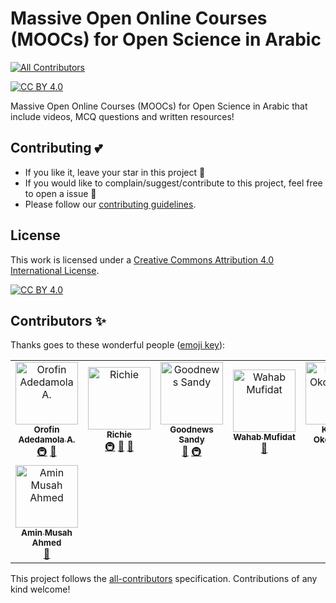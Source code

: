 # Massive Open Online Courses (MOOCs) for Open Science in Arabic
<!-- ALL-CONTRIBUTORS-BADGE:START - Do not remove or modify this section -->
[![All Contributors](https://img.shields.io/badge/all_contributors-8-orange.svg?style=flat-square)](#contributors-)
<!-- ALL-CONTRIBUTORS-BADGE:END -->

[![CC BY 4.0][cc-by-shield]][cc-by]

Massive Open Online Courses (MOOCs) for Open Science in Arabic that include videos, MCQ questions and written resources!

## Contributing :two_hearts:
- If you like it, leave your star in this project :star2:
- If you would like to complain/suggest/contribute to this project, feel free to open a issue :heart_decoration:
- Please follow our [contributing guidelines](https://github.com/Open-Science-Community-Saudi-Arabia/MOOCs/blob/main/CONTRIBUTING.md). 

## License

This work is licensed under a
[Creative Commons Attribution 4.0 International License][cc-by].

[![CC BY 4.0][cc-by-image]][cc-by]

[cc-by]: http://creativecommons.org/licenses/by/4.0/
[cc-by-image]: https://i.creativecommons.org/l/by/4.0/88x31.png
[cc-by-shield]: https://img.shields.io/badge/License-CC%20BY%204.0-lightgrey.svg

## Contributors ✨

Thanks goes to these wonderful people ([emoji key](https://allcontributors.org/docs/en/emoji-key)):

<!-- ALL-CONTRIBUTORS-LIST:START - Do not remove or modify this section -->
<!-- prettier-ignore-start -->
<!-- markdownlint-disable -->
<table>
  <tbody>
    <tr>
      <td align="center"><a href="http://adedamolaorofin.web.app"><img src="https://avatars.githubusercontent.com/u/74486522?v=4?s=100" width="100px;" alt="Orofin Adedamola A."/><br /><sub><b>Orofin Adedamola A.</b></sub></a><br /><a href="#infra-Meekunn" title="Infrastructure (Hosting, Build-Tools, etc)">🚇</a> <a href="#design-Meekunn" title="Design">🎨</a></td>
      <td align="center"><a href="https://realrichi3.github.io"><img src="https://avatars.githubusercontent.com/u/76791916?v=4?s=100" width="100px;" alt="Richie"/><br /><sub><b>Richie</b></sub></a><br /><a href="#infra-RealRichi3" title="Infrastructure (Hosting, Build-Tools, etc)">🚇</a> <a href="#ideas-RealRichi3" title="Ideas, Planning, & Feedback">🤔</a> <a href="https://github.com/Open-Science-Community-Saudi-Arabia/MOOCs/pulls?q=is%3Apr+reviewed-by%3ARealRichi3" title="Reviewed Pull Requests">👀</a></td>
      <td align="center"><a href="https://goodnewssandy.netlify.app/"><img src="https://avatars.githubusercontent.com/u/54219127?v=4?s=100" width="100px;" alt="Goodnews Sandy"/><br /><sub><b>Goodnews Sandy</b></sub></a><br /><a href="https://github.com/Open-Science-Community-Saudi-Arabia/MOOCs/pulls?q=is%3Apr+reviewed-by%3Asandygudie" title="Reviewed Pull Requests">👀</a> <a href="#infra-sandygudie" title="Infrastructure (Hosting, Build-Tools, etc)">🚇</a></td>
      <td align="center"><a href="https://github.com/mufidat3250"><img src="https://avatars.githubusercontent.com/u/77861437?v=4?s=100" width="100px;" alt="Wahab Mufidat"/><br /><sub><b>Wahab Mufidat</b></sub></a><br /><a href="#design-mufidat3250" title="Design">🎨</a></td>
      <td align="center"><a href="https://github.com/anslemkelechi"><img src="https://avatars.githubusercontent.com/u/47811347?v=4?s=100" width="100px;" alt="Kelechi Okoronkwo"/><br /><sub><b>Kelechi Okoronkwo</b></sub></a><br /><a href="#infra-anslemkelechi" title="Infrastructure (Hosting, Build-Tools, etc)">🚇</a></td>
      <td align="center"><a href="https://github.com/oEbuka"><img src="https://avatars.githubusercontent.com/u/94439139?v=4?s=100" width="100px;" alt="Obiora Ebuka"/><br /><sub><b>Obiora Ebuka</b></sub></a><br /><a href="#infra-oEbuka" title="Infrastructure (Hosting, Build-Tools, etc)">🚇</a></td>
      <td align="center"><a href="http://okereke.dev"><img src="https://avatars.githubusercontent.com/u/65835404?v=4?s=100" width="100px;" alt="Okereke Chinweotito"/><br /><sub><b>Okereke Chinweotito</b></sub></a><br /><a href="https://github.com/Open-Science-Community-Saudi-Arabia/MOOCs/commits?author=okerekechinweotito" title="Tests">⚠️</a> <a href="#infra-okerekechinweotito" title="Infrastructure (Hosting, Build-Tools, etc)">🚇</a></td>
    </tr>
    <tr>
      <td align="center"><a href="https://github.com/AminMusah"><img src="https://avatars.githubusercontent.com/u/60413409?v=4?s=100" width="100px;" alt="Amin Musah Ahmed"/><br /><sub><b>Amin Musah Ahmed</b></sub></a><br /><a href="https://github.com/Open-Science-Community-Saudi-Arabia/MOOCs/issues?q=author%3AAminMusah" title="Bug reports">🐛</a></td>
    </tr>
  </tbody>
</table>

<!-- markdownlint-restore -->
<!-- prettier-ignore-end -->

<!-- ALL-CONTRIBUTORS-LIST:END -->

This project follows the [all-contributors](https://github.com/all-contributors/all-contributors) specification. Contributions of any kind welcome!

